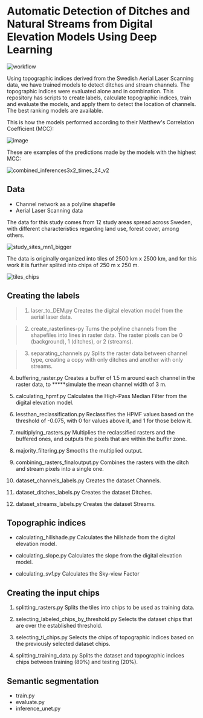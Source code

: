 # Automatic Detection of Ditches and Natural Streams from Digital Elevation Models Using Deep Learning

![workflow](https://github.com/mbusarello/Automatic-Detection-of-Ditches-and-Natural-Streams-from-Digital-Elevation-Models-Using-Deep-Learning/assets/72121679/60d71954-85c2-42fb-a39d-c42c253828b8)

Using topographic indices derived from the Swedish Aerial Laser Scanning data, we have trained models to detect ditches and stream channels. The topographic indices were evaluated alone and in combination.
This repository has scripts to create labels, calculate topographic indices, train and evaluate the models, and apply them to detect the location of channels. The best ranking models are available.

This is how the models performed according to their Matthew's Correlation Coefficient (MCC):

![image](https://github.com/mbusarello/Automatic-Detection-of-Ditches-and-Natural-Streams-from-Digital-Elevation-Models-Using-Deep-Learning/assets/72121679/5129f3b0-a362-47bd-b74b-16201129580f)

These are examples of the predictions made by the models with the highest MCC:

![combined_inferences3x2_times_24_v2](https://github.com/mbusarello/Automatic-Detection-of-Ditches-and-Natural-Streams-from-Digital-Elevation-Models-Using-Deep-Learning/assets/72121679/46954d09-e9a5-40e9-84d1-4b402bbf811f)


## Data
- Channel network as a polyline shapefile
- Aerial Laser Scanning data

The data for this study comes from 12 study areas spread across Sweden, with different characteristics regarding land use, forest cover, among others.

![study_sites_mn1_bigger](https://github.com/mbusarello/Automatic-Detection-of-Ditches-and-Natural-Streams-from-Digital-Elevation-Models-Using-Deep-Learning/assets/72121679/5f09ad14-17ca-40bc-8a39-a784dacfef49)

The data is originally organized into tiles of 2500 km x 2500 km, and for this work it is further splited into chips of 250 m x 250 m.

![tiles_chips](https://github.com/mbusarello/Automatic-Detection-of-Ditches-and-Natural-Streams-from-Digital-Elevation-Models-Using-Deep-Learning/assets/72121679/ee10caf4-b2b8-4e70-afda-b69dc3ed1a4e)


## Creating the labels
> 1. laser_to_DEM.py
  Creates the digital elevation model from the aerial laser data.

> 2. create_rasterlines-py
  Turns the polyline channels from the shapefiles into lines in raster data. The raster pixels can be 0 (background), 1 (ditches), or 2 (streams).

> 3. separating_channels.py
  Splits the raster data between channel type, creating a copy with only ditches and another with only streams.
  
4. buffering_raster.py
  Creates a buffer of 1.5 m around each channel in the raster data, to *****simulate the mean channel width of 3 m.

5. calculating_hpmf.py 
  Calculates the High-Pass Median Filter from the digital elevation model.

6. lessthan_reclassification.py
  Reclassifies the HPMF values based on the threshold of -0.075, with 0 for values above it, and 1 for those below it.

7. multiplying_rasters.py
  Multiplies the reclassified rasters and the buffered ones, and outputs the pixels that are within the buffer zone.

8. majority_filtering.py
  Smooths the multiplied output.

9. combining_rasters_finaloutput.py
  Combines the rasters with the ditch and stream pixels into a single one.

10. dataset_channels_labels.py
  Creates the dataset Channels.

11. dataset_ditches_labels.py
  Creates the dataset Ditches.

12. dataset_streams_labels.py
  Creates the dataset Streams.


## Topographic indices
- calculating_hillshade.py
  Calculates the hillshade from the digital elevation model.
  
- calculating_slope.py
  Calculates the slope from the digital elevation model.
  
- calculating_svf.py
  Calculates the Sky-view Factor
  

## Creating the input chips
1. splitting_rasters.py
  Splits the tiles into chips to be used as training data.

2. selecting_labeled_chips_by_threshold.py
  Selects the dataset chips that are over the established threshold.

3. selecting_ti_chips.py
  Selects the chips of topographic indices based on the previously selected dataset chips.

4. splitting_training_data.py
  Splits the dataset and topographic indices chips between training (80%) and testing (20%).


## Semantic segmentation
- train.py
- evaluate.py
- inference_unet.py
